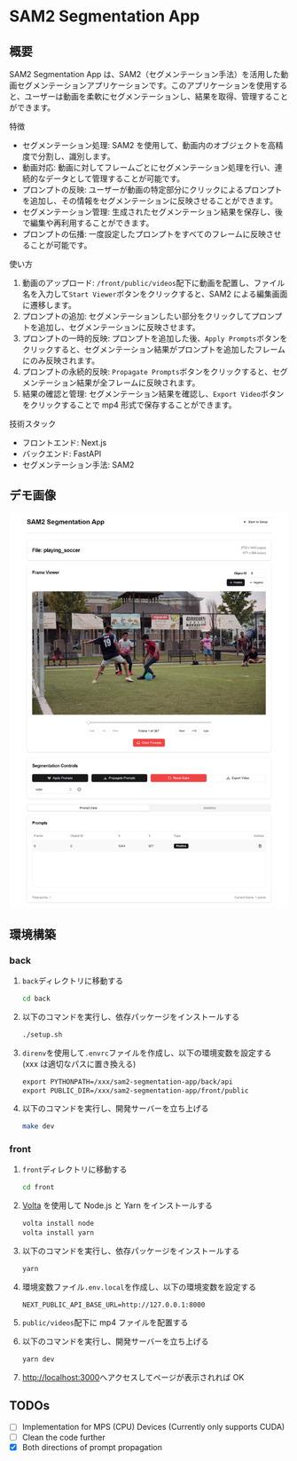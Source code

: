 # SAM2 Segmentation App

## 概要

SAM2 Segmentation App は、SAM2（セグメンテーション手法）を活用した動画セグメンテーションアプリケーションです。このアプリケーションを使用すると、ユーザーは動画を柔軟にセグメンテーションし、結果を取得、管理することができます。

特徴

- セグメンテーション処理: SAM2 を使用して、動画内のオブジェクトを高精度で分割し、識別します。
- 動画対応: 動画に対してフレームごとにセグメンテーション処理を行い、連続的なデータとして管理することが可能です。
- プロンプトの反映: ユーザーが動画の特定部分にクリックによるプロンプトを追加し、その情報をセグメンテーションに反映させることができます。
- セグメンテーション管理: 生成されたセグメンテーション結果を保存し、後で編集や再利用することができます。
- プロンプトの伝播: 一度設定したプロンプトをすべてのフレームに反映させることが可能です。

使い方

1. 動画のアップロード: `/front/public/videos`配下に動画を配置し、ファイル名を入力して`Start Viewer`ボタンをクリックすると、SAM2 による編集画面に遷移します。
2. プロンプトの追加: セグメンテーションしたい部分をクリックしてプロンプトを追加し、セグメンテーションに反映させます。
3. プロンプトの一時的反映: プロンプトを追加した後、`Apply Prompts`ボタンをクリックすると、セグメンテーション結果がプロンプトを追加したフレームにのみ反映されます。
4. プロンプトの永続的反映: `Propagate Prompts`ボタンをクリックすると、セグメンテーション結果が全フレームに反映されます。
5. 結果の確認と管理: セグメンテーション結果を確認し、`Export Video`ボタンをクリックすることで mp4 形式で保存することができます。

技術スタック

- フロントエンド: Next.js
- バックエンド: FastAPI
- セグメンテーション手法: SAM2

## デモ画像

![demo](/images/demo.png)

## 環境構築

### back

1. `back`ディレクトリに移動する

   ```bash
   cd back
   ```

2. 以下のコマンドを実行し、依存パッケージをインストールする

   ```bash
   ./setup.sh
   ```

3. `direnv`を使用して`.envrc`ファイルを作成し、以下の環境変数を設定する (xxx は適切なパスに置き換える)

   ```
   export PYTHONPATH=/xxx/sam2-segmentation-app/back/api
   export PUBLIC_DIR=/xxx/sam2-segmentation-app/front/public
   ```

4. 以下のコマンドを実行し、開発サーバーを立ち上げる
   ```bash
   make dev
   ```

### front

1. `front`ディレクトリに移動する

   ```bash
   cd front
   ```

2. [Volta](https://volta.sh/) を使用して Node.js と Yarn をインストールする

   ```bash
   volta install node
   volta install yarn
   ```

3. 以下のコマンドを実行し、依存パッケージをインストールする

   ```bash
   yarn
   ```

4. 環境変数ファイル`.env.local`を作成し、以下の環境変数を設定する

   ```
   NEXT_PUBLIC_API_BASE_URL=http://127.0.0.1:8000
   ```

5. `public/videos`配下に mp4 ファイルを配置する

6. 以下のコマンドを実行し、開発サーバーを立ち上げる

   ```bash
   yarn dev
   ```

7. [http://localhost:3000](http://localhost:3000)へアクセスしてページが表示されれば OK

## TODOs

- [ ] Implementation for MPS (CPU) Devices (Currently only supports CUDA)
- [ ] Clean the code further
- [x] Both directions of prompt propagation
